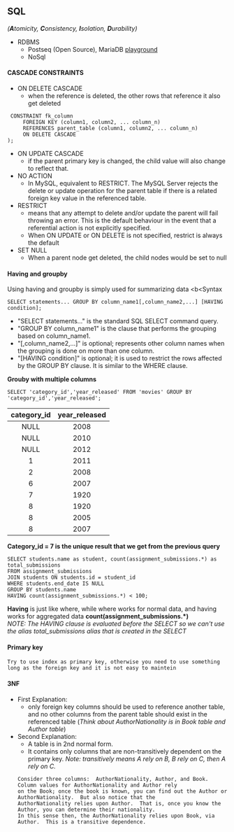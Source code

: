 ## SQL 
*(<b>A</b>tomicity, <b>C</b>onsistency, <b>I</b>solation, <b>D</b>urability)*
  - RDBMS
    - Postseq (Open Source), MariaDB [playground](https://sqlzoo.net/wiki/)
    - NoSql
#### CASCADE CONSTRAINTS
  - ON DELETE CASCADE
    - when the reference is deleted, the other rows that reference it also get deleted
```
 CONSTRAINT fk_column
     FOREIGN KEY (column1, column2, ... column_n)
     REFERENCES parent_table (column1, column2, ... column_n)
     ON DELETE CASCADE
);
```
  - ON UPDATE CASCADE
    - if the parent primary key is changed, the child value will also change to reflect that. 
  - NO ACTION
    - In MySQL, equivalent to RESTRICT. The MySQL Server rejects the delete or update operation 
      for the parent table if there is a related foreign key value in the referenced table.
  - RESTRICT 
    - means that any attempt to delete and/or update the parent will fail throwing an error. 
      This is the default behaviour in the event that a referential action is not explicitly specified.
    - When ON UPDATE or ON DELETE is not specified, restrict is always the default
  - SET NULL
    - When a parent node get deleted, the child nodes would be set to null
    
#### Having and groupby
Using having and groupby is simply used for summarizing data
  <b<Syntax</b>
  ```
  SELECT statements... GROUP BY column_name1[,column_name2,...] [HAVING condition];
  ```
  - "SELECT statements..." is the standard SQL SELECT command query.
  - "GROUP BY column_name1" is the clause that performs the grouping based on column_name1.
  - "[,column_name2,...]" is optional; represents other column names when the grouping is done on more than one column.
  - "[HAVING condition]" is optional; it is used to restrict the rows affected by the GROUP BY clause. It is similar to the  WHERE clause.

  <b>Grouby with multiple columns</b>

  ```
  SELECT 'category_id','year_released' FROM 'movies' GROUP BY 'category_id','year_released';
  ```


| category_id | year_released |
| :---:       |     :---:     |
| NULL        | 2008          |
| NULL        | 2010          |
| NULL        | 2012          |
| 1           | 2011          |
| 2           | 2008          |
| 6           | 2007          |
| 7           | 1920          |
| 8           | 1920          |
| 8           | 2005          |
| 8           | 2007          |

<strong>Category_id = 7 is the unique result that we get from the previous query</strong>

```
SELECT students.name as student, count(assignment_submissions.*) as total_submissions
FROM assignment_submissions
JOIN students ON students.id = student_id
WHERE students.end_date IS NULL
GROUP BY students.name
HAVING count(assignment_submissions.*) < 100;
```
<b>Having</b> is just like where, while where works for normal data, and having works for aggregated data <b>count(assignment_submissions.*)</b><br>
*NOTE: The HAVING clause is evaluated before the SELECT so we can't use the alias total_submissions alias that is created in the SELECT*

  #### Primary key
    Try to use index as primary key, otherwise you need to use something long as the foreign key and it is not easy to maintein
#### 3NF
- First Explanation: 
  - only foreign key columns should be used to reference another table, and no other columns from the parent table should exist in the referenced table (*Think about AuthorNationality is in Book table and Author table*)
- Second Explanation:
  - A table is in 2nd normal form.
  - It contains only columns that are non-transitively dependent on the primary key.
  *Note: transitively means A rely on B, B rely on C, then A rely on C.*
  ```
  Consider three columns:  AuthorNationality, Author, and Book.  Column values for AuthorNationality and Author rely 
  on the Book; once the book is known, you can find out the Author or AuthorNationality.  But also notice that the 
  AuthorNationality relies upon Author.  That is, once you know the Author, you can determine their nationality. 
  In this sense then, the AuthorNationality relies upon Book, via Author.  This is a transitive dependence.
  ```
